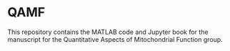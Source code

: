 # QAMF
This repository contains the MATLAB code and Jupyter book for the manuscript for the Quantitative Aspects of Mitochondrial Function group. 

